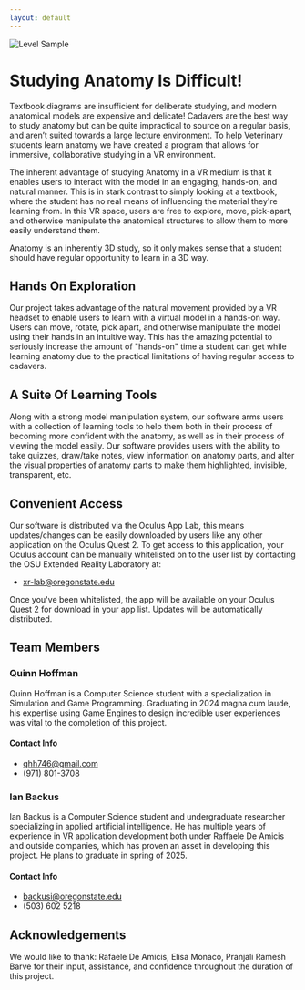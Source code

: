 ```yaml
---
layout: default
---
```


![Level Sample](/assets/ezgif-4-bb5bf073ee.gif)

# Studying Anatomy Is Difficult!

Textbook diagrams are insufficient for deliberate studying, and modern anatomical models are expensive and delicate! Cadavers are the best way to study anatomy but can be quite impractical to source on a regular basis, and aren’t suited towards a large lecture environment. To help Veterinary students learn anatomy we have created a program that allows for immersive, collaborative studying in a VR environment.

The inherent advantage of studying Anatomy in a VR medium is that it enables users to interact with the model in an engaging, hands-on, and natural manner. This is in stark contrast to simply looking at a textbook, where the student has no real means of influencing the material they're learning from. In this VR space, users are free to explore, move, pick-apart, and otherwise manipulate the anatomical structures to allow them to more easily understand them.

Anatomy is an inherently 3D study, so it only makes sense that a student should have regular opportunity to learn in a 3D way.

## Hands On Exploration

Our project takes advantage of the natural movement provided by a VR headset to enable users to learn with a virtual model in a hands-on way. Users can move, rotate, pick apart, and otherwise manipulate the model using their hands in an intuitive way. This has the amazing potential to seriously increase the amount of "hands-on" time a student can get while learning anatomy due to the practical limitations of having regular access to cadavers.

## A Suite Of Learning Tools

Along with a strong model manipulation system, our software arms users with a collection of learning tools to help them both in their process of becoming more confident with the anatomy, as well as in their process of viewing the model easily. Our software provides users with the ability to take quizzes, draw/take notes, view information on anatomy parts, and alter the visual properties of anatomy parts to make them highlighted, invisible, transparent, etc.

## Convenient Access

Our software is distributed via the Oculus App Lab, this means updates/changes can be easily downloaded by users like any other application on the Oculus Quest 2. To get access to this application, your Oculus account can be manually whitelisted on to the user list by contacting the OSU Extended Reality Laboratory at:

* xr-lab@oregonstate.edu 

Once you've been whitelisted, the app will be available on your Oculus Quest 2 for download in your app list. Updates will be automatically distributed.

## Team Members

### Quinn Hoffman

Quinn Hoffman is a Computer Science student with a specialization in Simulation and Game Programming. Graduating in 2024 magna cum laude, his expertise using Game Engines to design incredible user experiences was vital to the completion of this project.

#### Contact Info

* qhh746@gmail.com
* (971) 801-3708

### Ian Backus

Ian Backus is a Computer Science student and undergraduate researcher specializing in applied artificial intelligence. He has multiple years of experience in VR application development both under Raffaele De Amicis and outside companies, which has proven an asset in developing this project. He plans to graduate in spring of 2025.

#### Contact Info

* backusi@oregonstate.edu
* (503) 602 5218

## Acknowledgements

We would like to thank: Rafaele De Amicis, Elisa Monaco, Pranjali Ramesh Barve for their input, assistance, and confidence throughout the duration of this project.

